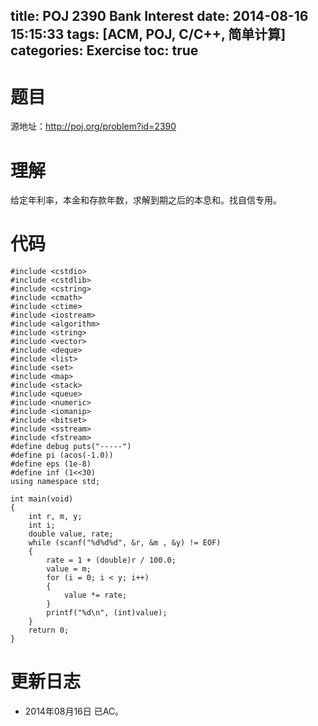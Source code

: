 title: POJ 2390 Bank Interest
date: 2014-08-16 15:15:33
tags: [ACM, POJ, C/C++, 简单计算]
categories: Exercise
toc: true
---
# 题目
源地址：http://poj.org/problem?id=2390

# 理解
给定年利率，本金和存款年数，求解到期之后的本息和。找自信专用。

<!-- more -->

# 代码
```
#include <cstdio>
#include <cstdlib>
#include <cstring>
#include <cmath>
#include <ctime>
#include <iostream>
#include <algorithm>
#include <string>
#include <vector>
#include <deque>
#include <list>
#include <set>
#include <map>
#include <stack>
#include <queue>
#include <numeric>
#include <iomanip>
#include <bitset>
#include <sstream>
#include <fstream>
#define debug puts("-----")
#define pi (acos(-1.0))
#define eps (1e-8)
#define inf (1<<30)
using namespace std;

int main(void)
{
    int r, m, y;
    int i;
    double value, rate;
    while (scanf("%d%d%d", &r, &m , &y) != EOF)
    {
        rate = 1 + (double)r / 100.0;
        value = m;
        for (i = 0; i < y; i++)
        {
            value *= rate;
        }
        printf("%d\n", (int)value);
    }
    return 0;
}
```

# 更新日志
- 2014年08月16日 已AC。